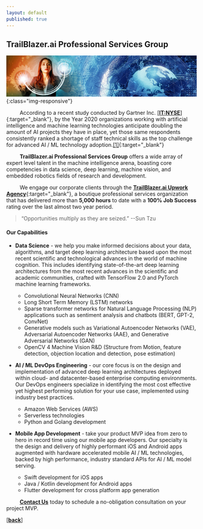 ```yaml
---
layout: default
published: true
---
```


## TrailBlazer.ai Professional Services Group

![TrailBlazer.ai Data Science Consultants](/assets/images/Machine_Learning_Engineer.png){:class="img-responsive"}

&nbsp;&nbsp;&nbsp;&nbsp;&nbsp;&nbsp;&nbsp;&nbsp;&nbsp;According to a recent study conducted by Gartner Inc. [[**IT:NYSE**]](https://www.marketwatch.com/investing/stock/it){:target="_blank"}, by the Year 2020 organizations working with artificial intelligence and machine learning technologies anticipate doubling the amount of AI projects they have in place, yet those same respondents consistently ranked a shortage of staff technical skills as the top challenge for advanced AI / ML technology adoption.[[1]](https://www.gartner.com/en/newsroom/press-releases/2019-07-15-gartner-survey-reveals-leading-organizations-expect-t){:target="_blank"} 

&nbsp;&nbsp;&nbsp;&nbsp;&nbsp;&nbsp;&nbsp;&nbsp;&nbsp;**TrailBlazer.ai Professional Services Group** offers a wide array of expert level talent in the machine intelligence arena, boasting core competencies in data science, deep learning, machine vision, and embedded robotics fields of research and development.

&nbsp;&nbsp;&nbsp;&nbsp;&nbsp;&nbsp;&nbsp;&nbsp;&nbsp;We engage our corporate clients through the [**TrailBlazer.ai Upwork Agency**](https://www.upwork.com/agencies/~01bab5176d3e25ccb0){:target="_blank"}, a boutique professional services organization that has delivered more than **5,000 hours** to date with a **100% Job Success** rating over the last almost two year period.

>“Opportunities multiply as they are seized.” --Sun Tzu

#### Our Capabilities
- **Data Science** - we help you make informed decisions about your data, algorithms, and target deep learning architecture based upon the most recent scientific and technological advances in the world of machine cognition. This includes identifying state-of-the-art deep learning architectures from the most recent advances in the scientific and academic communities, crafted with TensorFlow 2.0 and PyTorch machine learning frameworks. 
  - Convolutional Neural Networks (CNN)
  - Long Short Term Memory (LSTM) networks
  - Sparse transformer networks for Natural Language Processing (NLP) applications such as sentiment analysis and chatbots (BERT, GPT-2, ConvNet)
  - Generative models such as Variational Autoencoder Networks (VAE), Adversarial Autoencoder Networks (AAE), and Generative Adversarial Networks (GAN)
  - OpenCV 4 Machine Vision R&D (Structure from Motion, feature detection, objection location and detection, pose estimation)

- **AI / ML DevOps Engineering** - our core focus is on the design and implementation of advanced deep learning architectures deployed within cloud- and datacenter-based enterprise computing environments. Our DevOps engineers specialize in identifying the most cost effective yet highest performing solution for your use case, implemented using industry best practices.
  - Amazon Web Services (AWS)
  - Serverless technologies
  - Python and Golang development

- **Mobile App Development** - take your product MVP idea from zero to hero in record time using our mobile app developers. Our specialty is the design and delivery of highly performant iOS and Android apps augmented with hardware accelerated mobile AI / ML technologies, backed by high performance, industry standard APIs for AI / ML model serving.
  - Swift development for iOS apps
  - Java / Kotlin development for Android apps
  - Flutter development for cross platform app generation

&nbsp;&nbsp;&nbsp;&nbsp;&nbsp;&nbsp;&nbsp;&nbsp;&nbsp;[**Contact Us**](https://TrailBlazer.ai/contact_machine_learning_experts) today to schedule a no-obligation consultation on your project MVP.

[[**back**]](./)
